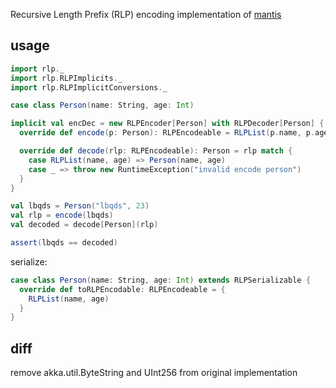 Recursive Length Prefix (RLP) encoding implementation of [mantis](https://github.com/input-output-hk/mantis)

## usage

```scala
import rlp._
import rlp.RLPImplicits._
import rlp.RLPImplicitConversions._

case class Person(name: String, age: Int)

implicit val encDec = new RLPEncoder[Person] with RLPDecoder[Person] {
  override def encode(p: Person): RLPEncodeable = RLPList(p.name, p.age)

  override def decode(rlp: RLPEncodeable): Person = rlp match {
    case RLPList(name, age) => Person(name, age)
    case _ => throw new RuntimeException("invalid encode person")
  }
}

val lbqds = Person("lbqds", 23)
val rlp = encode(lbqds)
val decoded = decode[Person](rlp)

assert(lbqds == decoded)
```

serialize:

```scala
case class Person(name: String, age: Int) extends RLPSerializable {
  override def toRLPEncodable: RLPEncodeable = {
    RLPList(name, age)
  }
}
```

## diff

remove akka.util.ByteString and UInt256 from original implementation
